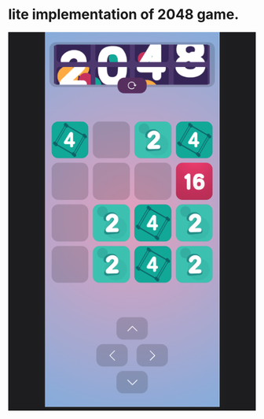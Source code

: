 # lite implementation of 2048 game.

![alt text](https://github.com/kostya-ktv/2048/blob/main/public/2048.png?raw=true)
